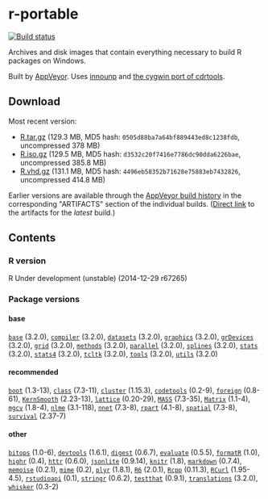 
r-portable 
==========
[![Build status](https://ci.appveyor.com/api/projects/status/w016xch3qm00msde/branch/master)](https://ci.appveyor.com/project/krlmlr/r-portable/branch/master)

Archives and disk images that contain everything necessary to build R packages on Windows.

Built by [AppVeyor](http://www.appveyor.com/). Uses [innounp](http://innounp.sourceforge.net/) and [the cygwin port of cdrtools](http://www.student.tugraz.at/thomas.plank/index_en.html).

## Download

Most recent version:

- [R.tar.gz](https://rportable.blob.core.windows.net/r-portable/master/R.tar.gz) (129.3 MB, MD5 hash: `0505d88ba7a64bf889443ed8c1238fdb`, uncompressed 378 MB)
- [R.iso.gz](https://rportable.blob.core.windows.net/r-portable/master/R.iso.gz) (129.5 MB, MD5 hash: `d3532c20f7416e7786dc90dda6226bae`, uncompressed 385.8 MB)
- [R.vhd.gz](https://rportable.blob.core.windows.net/r-portable/master/R.vhd.gz) (131.1 MB, MD5 hash: `4496eb58352b71628e75883eb7432826`, uncompressed 414.8 MB)

Earlier versions are available through the [AppVeyor build history](https://ci.appveyor.com/project/krlmlr/r-portable/history) in the corresponding "ARTIFACTS" section of the individual builds.  ([Direct link](https://ci.appveyor.com/project/krlmlr/r-portable/build/artifacts) to the artifacts for the *latest* build.)

## Contents

### R version

R Under development (unstable) (2014-12-29 r67265)

### Package versions

####  base 
[`base`](http://cran.r-project.org/package=base) (3.2.0),
[`compiler`](http://cran.r-project.org/package=compiler) (3.2.0),
[`datasets`](http://cran.r-project.org/package=datasets) (3.2.0),
[`graphics`](http://cran.r-project.org/package=graphics) (3.2.0),
[`grDevices`](http://cran.r-project.org/package=grDevices) (3.2.0),
[`grid`](http://cran.r-project.org/package=grid) (3.2.0),
[`methods`](http://cran.r-project.org/package=methods) (3.2.0),
[`parallel`](http://cran.r-project.org/package=parallel) (3.2.0),
[`splines`](http://cran.r-project.org/package=splines) (3.2.0),
[`stats`](http://cran.r-project.org/package=stats) (3.2.0),
[`stats4`](http://cran.r-project.org/package=stats4) (3.2.0),
[`tcltk`](http://cran.r-project.org/package=tcltk) (3.2.0),
[`tools`](http://cran.r-project.org/package=tools) (3.2.0),
[`utils`](http://cran.r-project.org/package=utils) (3.2.0) 
####  recommended 
[`boot`](http://cran.r-project.org/package=boot) (1.3-13),
[`class`](http://cran.r-project.org/package=class) (7.3-11),
[`cluster`](http://cran.r-project.org/package=cluster) (1.15.3),
[`codetools`](http://cran.r-project.org/package=codetools) (0.2-9),
[`foreign`](http://cran.r-project.org/package=foreign) (0.8-61),
[`KernSmooth`](http://cran.r-project.org/package=KernSmooth) (2.23-13),
[`lattice`](http://cran.r-project.org/package=lattice) (0.20-29),
[`MASS`](http://cran.r-project.org/package=MASS) (7.3-35),
[`Matrix`](http://cran.r-project.org/package=Matrix) (1.1-4),
[`mgcv`](http://cran.r-project.org/package=mgcv) (1.8-4),
[`nlme`](http://cran.r-project.org/package=nlme) (3.1-118),
[`nnet`](http://cran.r-project.org/package=nnet) (7.3-8),
[`rpart`](http://cran.r-project.org/package=rpart) (4.1-8),
[`spatial`](http://cran.r-project.org/package=spatial) (7.3-8),
[`survival`](http://cran.r-project.org/package=survival) (2.37-7) 
####  other 
[`bitops`](http://cran.r-project.org/package=bitops) (1.0-6),
[`devtools`](http://cran.r-project.org/package=devtools) (1.6.1),
[`digest`](http://cran.r-project.org/package=digest) (0.6.7),
[`evaluate`](http://cran.r-project.org/package=evaluate) (0.5.5),
[`formatR`](http://cran.r-project.org/package=formatR) (1.0),
[`highr`](http://cran.r-project.org/package=highr) (0.4),
[`httr`](http://cran.r-project.org/package=httr) (0.6.0),
[`jsonlite`](http://cran.r-project.org/package=jsonlite) (0.9.14),
[`knitr`](http://cran.r-project.org/package=knitr) (1.8),
[`markdown`](http://cran.r-project.org/package=markdown) (0.7.4),
[`memoise`](http://cran.r-project.org/package=memoise) (0.2.1),
[`mime`](http://cran.r-project.org/package=mime) (0.2),
[`plyr`](http://cran.r-project.org/package=plyr) (1.8.1),
[`R6`](http://cran.r-project.org/package=R6) (2.0.1),
[`Rcpp`](http://cran.r-project.org/package=Rcpp) (0.11.3),
[`RCurl`](http://cran.r-project.org/package=RCurl) (1.95-4.5),
[`rstudioapi`](http://cran.r-project.org/package=rstudioapi) (0.1),
[`stringr`](http://cran.r-project.org/package=stringr) (0.6.2),
[`testthat`](http://cran.r-project.org/package=testthat) (0.9.1),
[`translations`](http://cran.r-project.org/package=translations) (3.2.0),
[`whisker`](http://cran.r-project.org/package=whisker) (0.3-2) 
